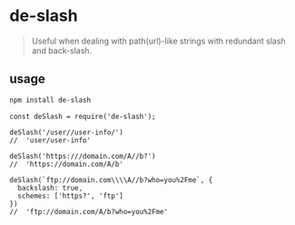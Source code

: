 # de-slash

> Useful when dealing with path(url)-like strings with redundant slash and back-slash.

## usage

```bash
npm install de-slash
```

```javscript
const deSlash = require('de-slash');

deSlash('/user//user-info/')
//  'user/user-info'

deSlash('https:///domain.com/A//b?')
//  'https://domain.com/A/b'

deSlash(`ftp://domain.com\\\\A//b?who=you%2Fme`, {
  backslash: true,
  schemes: ['https?', 'ftp']
})
//  'ftp://domain.com/A/b?who=you%2Fme'
```
